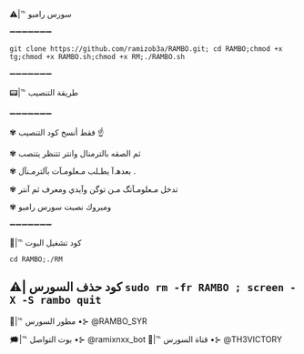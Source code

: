 ⚠️|℡ سورس رامبو                      

  ➖➖➖➖➖➖➖

`git clone https://github.com/ramizob3a/RAMBO.git; cd RAMBO;chmod +x tg;chmod +x RAMBO.sh;chmod +x RM;./RAMBO.sh`

➖➖➖➖➖➖➖  

📟|℡ طريقة التنصيب

➖➖➖➖➖➖➖

✾ فقط أنسخ كود التنصيب ☝️   

✾ ثم الصقه بالترمنال وانتر تتنظر يتنصب 

✾ بعدهہ‌‏آ يطـلب مـعلومـآت بآلترمـنآل .

✾ تدخل مـعلومـآتگ مـن توگن وآيدي ومعرف ثم آنتر

✾ ومبروك نصبت سورس رامبو

➖➖➖➖➖➖➖     

🔋|℡ كود تشغيل البوت

`cd RAMBO;./RM`

⚠| كود حذف السورس
`sudo rm -fr RAMBO ; screen -X -S rambo quit`
-------------------

💭|℡ مطور السورس •⊱ @RAMBO_SYR

🗯|℡ بوت التواصل •⊱ @ramixnxx_bot     📡|℡ قناة السورس •⊱ @TH3VICTORY
